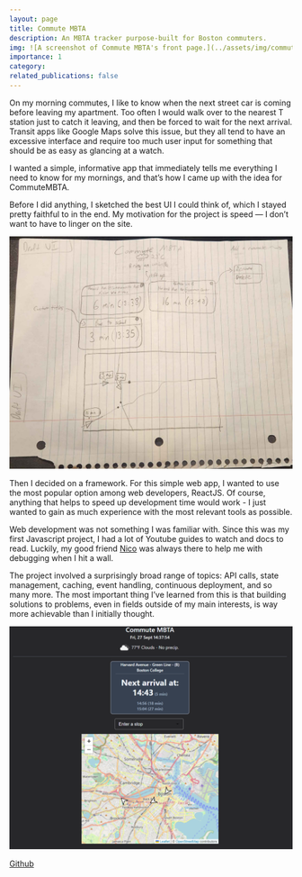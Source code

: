```yaml
---
layout: page
title: Commute MBTA
description: An MBTA tracker purpose-built for Boston commuters.
img: ![A screenshot of Commute MBTA's front page.](../assets/img/commute-mbta-pic.png)
importance: 1
category:
related_publications: false
---
```


On my morning commutes, I like to know when the next street car is coming before leaving my apartment. Too often I would walk over to the nearest T station just to catch it leaving, and then be forced to wait for the next arrival. Transit apps like Google Maps solve this issue, but they all tend to have an excessive interface and require too much user input for something that should be as easy as glancing at a watch.

I wanted a simple, informative app that immediately tells me everything I need to know for my mornings, and that’s how I came up with the idea for CommuteMBTA.

Before I did anything, I sketched the best UI I could think of, which I stayed pretty faithful to in the end. My motivation for the project is speed — I don’t want to have to linger on the site.

![Draft of my project's UI](../assets/img/commutembta-draft.jpg)

Then I decided on a framework. For this simple web app, I wanted to use the most popular option among web developers, ReactJS. Of course, anything that helps to speed up development time would work - I just wanted to gain as much experience with the most relevant tools as possible.

Web development was not something I was familiar with. Since this was my first Javascript project, I had a lot of Youtube guides to watch and docs to read. Luckily, my good friend <a href="https://nico.engineer/">Nico</a> was always there to help me with debugging when I hit a wall.

The project involved a surprisingly broad range of topics: API calls, state management, caching, event handling, continuous deployment, and so many more. The most important thing I’ve learned from this is that building solutions to problems, even in fields outside of my main interests, is way more achievable than I initially thought.

![A screenshot of Commute MBTA's front page.](../assets/img/commute-mbta-pic.png)

<a href="https://github.com/adamparzi/Commute-MBTA">Github</a>
